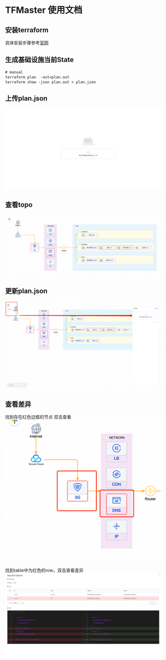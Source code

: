 # TFMaster 使用文档

## 安装terraform
具体安装步骤参考[官网](https://www.terraform.io/)


## 生成基础设施当前State
```shell
# manual
terraform plan  -out=plan.out
terraform show -json plan.out > plan.json
```

## 上传plan.json
![homepage](../resource/img/homepage.png)

## 查看topo
![example](../resource/img/example.png)

## 更新plan.json
![update](../resource/img/update_topo.png)

## 查看差异
找到存在红色边框的节点 双击查看
![check1](../resource/img/check_change1.png)

找到table中为红色的row，双击查看差异
![check2](../resource/img/check_change2.png)